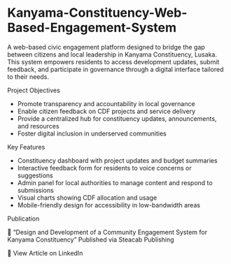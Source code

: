 # Kanyama-Constituency-Web-Based-Engagement-System
A web-based civic engagement platform designed to bridge the gap between citizens and local leadership in Kanyama Constituency, Lusaka. This system empowers residents to access development updates, submit feedback, and participate in governance through a digital interface tailored to their needs.

Project Objectives

- Promote transparency and accountability in local governance
- Enable citizen feedback on CDF projects and service delivery
- Provide a centralized hub for constituency updates, announcements, and resources
- Foster digital inclusion in underserved communities
  
 Key Features
 
- Constituency dashboard with project updates and budget summaries
- Interactive feedback form for residents to voice concerns or suggestions
- Admin panel for local authorities to manage content and respond to submissions
- Visual charts showing CDF allocation and usage
- Mobile-friendly design for accessibility in low-bandwidth areas
  
 Publication
 
📝 “Design and Development of a Community Engagement System for Kanyama Constituency”
Published via Steacab Publishing

🔗 View Article on LinkedIn



